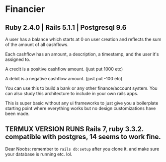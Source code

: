 # Financier

## Ruby 2.4.0 | Rails 5.1.1 | Postgresql 9.6

A user has a balance which starts at 0 on user creation and reflects the sum of the amount of all cashflows.

Each cashflow has an amount, a description, a timestamp, and the user it's assigned to.

A credit is a positive cashflow amount. (just put 1000 etc)

A debit is a negative cashflow amount. (just put -100 etc)

You can use this to build a bank or any other finance/account system. You can also study this architecture to include in your own rails apps. 

This is super basic without any ui frameworks to just give you a boilerplate starting point where everything works but no design customizations have been made.


## TERMUX VERSION RUNS Rails 7, ruby 3.3.2. compatible with postgres, 14 seems to work fine.

Dear Noobs: remember to `rails db:setup` after you clone it. and make sure your database is running etc. lol.
